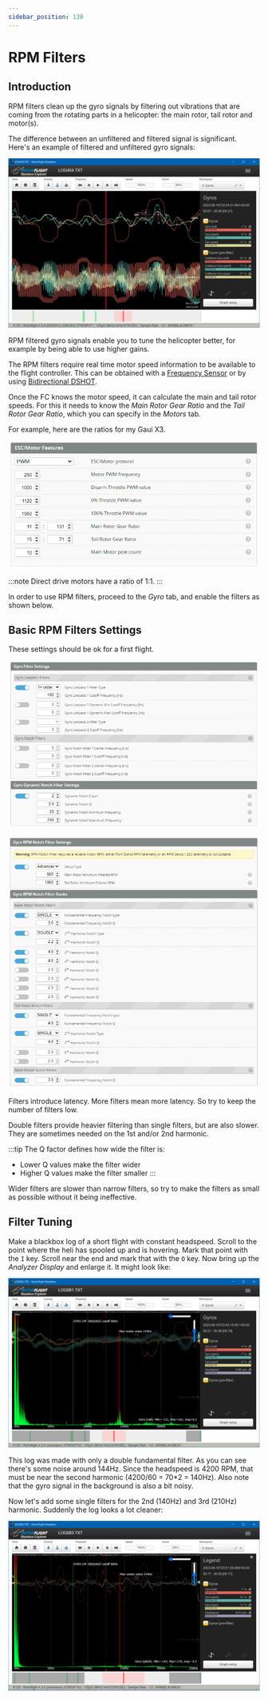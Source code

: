 ```yaml
---
sidebar_position: 130
---
```


# RPM Filters

## Introduction

RPM filters clean up the gyro signals by filtering out vibrations that are coming from the rotating parts in a helicopter: the main rotor, tail rotor and motor(s).

The difference between an unfiltered and filtered signal is significant. Here's an example of filtered and unfiltered gyro signals:

![Gyro signals](./img/rpm-unfiltered.png)

RPM filtered gyro signals enable you to tune the helicopter better, for example by being able to use higher gains.

The RPM filters require real time motor speed information to be available to the flight controller. This can be obtained with a [Frequency Sensor](Rpm-Measurement#frequency-sensor) or by using [Bidirectional DSHOT](RPM-Measurement#bidirectional-dshot).

Once the FC knows the motor speed, it can calculate the main and tail rotor speeds. For this it needs to know the *Main Rotor Gear Ratio* and the *Tail Rotor Gear Ratio*, which you can specify in the *Motors* tab.

For example, here are the ratios for my Gaui X3.

![Gear ratios](./img/motors-gear-ratios.png)

:::note
Direct drive motors have a ratio of 1:1.
:::

In order to use RPM filters, proceed to the *Gyro* tab, and enable the filters as shown below.

## Basic RPM Filters Settings

These settings should be ok for a first flight.

![RPM Filters](./img/rpm-filters-set-1.png)

![RPM Filters](./img/rpm-filters-set-2.png)

Filters introduce latency. More filters mean more latency. So try to keep the number of filters low.

Double filters provide heavier filtering than single filters, but are also slower. They are sometimes needed on the 1st and/or 2nd harmonic.

:::tip
The Q factor defines how wide the filter is:
- Lower Q values make the filter wider
- Higher Q values make the filter smaller
:::

Wider filters are slower than narrow filters, so try to make the filters as small as possible without it being ineffective.

## Filter Tuning

Make a blackbox log of a short flight with constant headspeed. Scroll to the point where the heli has spooled up and is hovering. Mark that point with the `I` key. Scroll near the end and mark that with the `O` key. Now bring up the *Analyzer Display* and enlarge it. It might look like:

![Missing filters](./img/rpm-filters-missing.png)

This log was made with only a double fundamental filter. As you can see there's some noise around 144Hz. Since the headspeed is 4200 RPM, that must be near the second harmonic (4200/60 = 70*2 = 140Hz). Also note that the gyro signal in the background is also a bit noisy.

Now let's add some single filters for the 2nd (140Hz) and 3rd (210Hz) harmonic. Suddenly the log looks a lot cleaner:

![Added filters](./img/rpm-filters-added.png)
